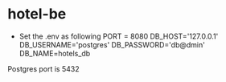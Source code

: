 # hotel-be

- Set the .env as following
PORT = 8080
DB_HOST='127.0.0.1'
DB_USERNAME='postgres'
DB_PASSWORD='db@dmin'
DB_NAME=hotels_db

Postgres port is 5432
